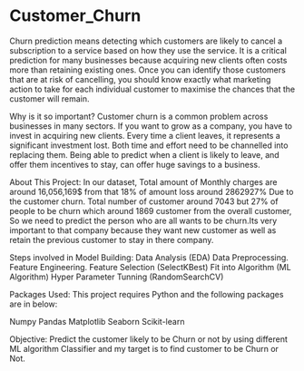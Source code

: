 # Customer_Churn
Churn prediction means detecting which customers are likely to cancel a subscription to a service based on how they use the service. It is a critical prediction for many businesses because acquiring new clients often costs more than retaining existing ones. Once you can identify those customers that are at risk of cancelling, you should know exactly what marketing action to take for each individual customer to maximise the chances that the customer will remain.

Why is it so important?
Customer churn is a common problem across businesses in many sectors. If you want to grow as a company, you have to invest in acquiring new clients. Every time a client leaves, it represents a significant investment lost. Both time and effort need to be channelled into replacing them. Being able to predict when a client is likely to leave, and offer them incentives to stay, can offer huge savings to a business.

About This Project:
In our dataset, Total amount of Monthly charges are around 16,056,169$ from that 18% of amount loss around 2862927% Due to the customer churn.
Total number of customer around 7043 but 27% of people to be churn which around 1869 customer from the overall customer,
So we need to predict the person who are all wants to be churn.Its very important to that company because they want new customer as well as retain the previous customer to stay in there company.

Steps involved in Model Building:
Data Analysis (EDA)
Data Preprocessing.
Feature Engineering.
Feature Selection (SelectKBest)
Fit into Algorithm (ML Algorithm)
Hyper Parameter Tunning (RandomSearchCV)

Packages Used:
This project requires Python and the following packages are in below:

Numpy
Pandas
Matplotlib
Seaborn
Scikit-learn

Objective:
Predict the customer likely to be Churn or not by using different ML algorithm Classifier and my target is to find customer to be Churn or Not.
